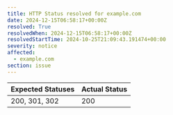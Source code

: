 ```yaml
---
title: HTTP Status resolved for example.com
date: 2024-12-15T06:58:17+00:00Z
resolved: True
resolvedWhen: 2024-12-15T06:58:17+00:00Z
resolvedStartTime: 2024-10-25T21:09:43.191474+00:00
severity: notice
affected:
  - example.com
section: issue
---
```


| Expected Statuses | Actual Status  |
|-------------------|----------------|
| 200, 301, 302 | 200 |
